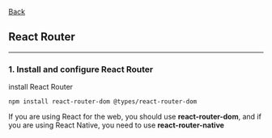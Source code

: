 [Back](README.md)

## React Router

<hr>


### 1. Install and configure React Router

install React Router
```shell
npm install react-router-dom @types/react-router-dom
```

If you are using React for the web, you should use **react-router-dom**, and if you are using React Native, you need to use **react-router-native**


